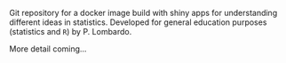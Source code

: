 Git repository for a docker image build with shiny apps for understanding different ideas in statistics. Developed for general education purposes (statistics and `R`) by P. Lombardo.

More detail coming...
